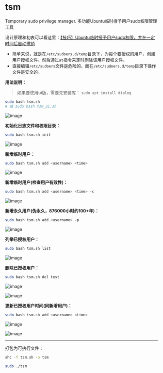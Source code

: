 # tsm
Temporary sudo privilege manager. 多功能Ubuntu临时授予用户sudo权限管理工具

设计原理和初衷可以看这里：[【技巧】Ubuntu临时授予用户sudo权限，并在一定时间后自动撤销](https://blog.csdn.net/sxf1061700625/article/details/133270785)

- 简单来说，就是在`/etc/sudoers.d/temp`目录下，为每个要授权的用户，创建用户授权文件。然后通过`at`指令来定时删除该用户授权文件。
- 直接编辑`/etc/sudoers`文件是危险的，而在`/etc/sudoers.d/temp`目录下操作文件是安全的。

**用法说明：**

> 如果要使用ui版，需要先安装库：
> `sudo apt install dialog`


```bash
sudo bash tsm.sh
# 或 sudo bash tsm_ui.sh
```

![image](https://github.com/songxf1024/tsm/assets/111047002/95847695-4e67-4017-b4de-7e434cea3696)


**初始化日志文件和权限目录：**

```bash
sudo bash tsm.sh init
```

![image](https://github.com/songxf1024/tsm/assets/111047002/593e9f89-7700-448a-8d28-f46e7e7894c0)


**新增临时用户：**

```bash
sudo bash tsm.sh add <username> <time>
```

![image](https://github.com/songxf1024/tsm/assets/111047002/3f2471cd-8cc2-4895-a8cb-32d090736c02)


**新增临时用户(检查用户有效性)：**

```bash
sudo bash tsm.sh add <username> <time> -c
```

![image](https://github.com/songxf1024/tsm/assets/111047002/3f79f1d6-4428-409f-a75e-a4c5dd9d0250)


**新增永久用户(伪永久，876000小时约100+年)：**

```bash
sudo bash tsm.sh add <username> -p
```

![image](https://github.com/songxf1024/tsm/assets/111047002/90198291-bef5-4904-b239-db9296a63b0c)


**列举已授权用户：**

```bash
sudo bash tsm.sh list
```

![image](https://github.com/songxf1024/tsm/assets/111047002/5a47bd03-48a2-43cf-b5b7-bff5abb1774e)


**删除已授权用户：**

```bash
sudo bash tsm.sh del test
```

![image](https://github.com/songxf1024/tsm/assets/111047002/3c86ad43-47b1-4b6f-bf37-5ac5878cd486)

![image](https://github.com/songxf1024/tsm/assets/111047002/0461a3aa-6e5c-4c97-be63-fe462d841bb3)


**更新已授权用户时间(同新增用户)：**

```bash
sudo bash tsm.sh add <username> <time>
```

![image](https://github.com/songxf1024/tsm/assets/111047002/fa957c95-d0a6-4cc2-a179-ef6d8091b336)

![image](https://github.com/songxf1024/tsm/assets/111047002/576d47cc-ca65-47f8-a126-0044953add9a)

---

打包为可执行文件：

```bash
shc -f tsm.sh -o tsm
```

```bash
sudo ./tsm
```

